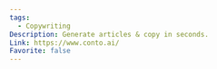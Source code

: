 ```yaml
---
tags:
  - Copywriting
Description: Generate articles & copy in seconds.
Link: https://www.conto.ai/
Favorite: false
---
```

